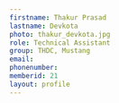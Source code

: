 ```yaml
---
firstname: Thakur Prasad
lastname: Devkota
photo: thakur_devkota.jpg
role: Technical Assistant
group: THDC, Mustang
email: 
phonenumber: 
memberid: 21
layout: profile
---
```

